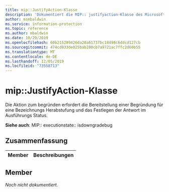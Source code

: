 ```yaml
---
title: mip::JustifyAction-Klasse
description: 'Dokumentiert die MIP:: justifyaction-Klasse des Microsoft Information Protection (MIP) SDK.'
author: msmbaldwin
ms.service: information-protection
ms.topic: reference
ms.author: mbaldwin
ms.date: 10/29/2019
ms.openlocfilehash: 60b215289426da20a61737bc18d98c6ddcd127cb
ms.sourcegitcommit: 474cd033de025bab280cb7a9721ac7ffc2d60b55
ms.translationtype: MT
ms.contentlocale: de-DE
ms.lasthandoff: 12/05/2019
ms.locfileid: "73558713"
---
```

# <a name="class-mipjustifyaction"></a>mip::JustifyAction-Klasse 
Die Aktion zum begründen erfordert die Bereitstellung einer Begründung für eine Bezeichnungs Herabstufung und das Festlegen der Antwort im Ausführungs Status.
  
**Siehe auch**: MIP:: executionstate:: isdowngradebug
  
## <a name="summary"></a>Zusammenfassung
 Member                        | Beschreibungen                                
--------------------------------|---------------------------------------------
  
## <a name="members"></a>Member
_Noch nicht dokumentiert._
